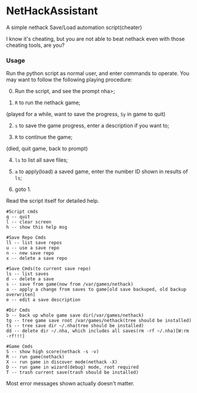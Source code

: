 # NetHackAssistant
A simple nethack Save/Load automation script(cheater)

I know it's cheating, but you are not able to beat nethack even with those cheating tools, are you?

### Usage

Run the python script as normal user, and enter commands to operate.
You may want to follow the following playing procedure: 

0. Run the script, and see the prompt nha>;

1. `R` to run the nethack game; 

(played for a while, want to save the progress, `Sy` in game to quit)

2. `s` to save the game progress, enter a description if you want to;

3. `R` to continue the game;

(died, quit game, back to prompt)

4. `ls` to list all save files;

5. `a` to apply(load) a saved game, enter the number ID shown in results of `ls`;

6. goto 1. 

Read the script itself for detailed help.

```
#Script cmds
q -- quit
l -- clear screen
h -- show this help msg

#Save Repo Cmds
ll -- list save repos
u -- use a save repo
n -- new save repo
x -- delete a save repo

#Save Cmds(to current save repo)
ls -- list saves
d -- delete a save
s -- save from game(now from /var/games/nethack)
a -- apply a change from saves to game[old save backuped, old backup overwriten]
e -- edit a save description

#Dir Cmds
b -- back up whole game save dir(/var/games/nethack)
tg -- tree game save root /var/games/nethack(tree should be installed)
ts -- tree save dir ~/.nha(tree should be installed)
dd -- delete dir ~/.nha, which includes all saves(rm -rf ~/.nha)[W:rm -rf!!!]

#Game Cmds
S -- show high score(nethack -s -v)
R -- run game(nethack)
X -- run game in discover mode(nethack -X)
D -- run game in wizard(debug) mode, root required
T -- trash current save(trash should be installed)
```

Most error messages shown actually doesn't matter. 
